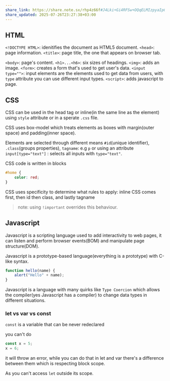 ```yaml
---
share_link: https://share.note.sx/rhp4z66f#J4Lki+Gi4RFSw+OQqELMIzpyaIpGfk7oGoxLh4hSN9o
share_updated: 2025-07-26T23:27:38+03:00
---
```


## HTML 

`<!DOCTYPE HTML>`: idenitifies the document as HTML5 document.
`<head>`: page information.
`<title>`: page title, the one that appears on browser tab.

`<body>`: page's content.
`<h1>...<h6>`: six sizes of headings.
`<img>`: adds an image.
`<form>`: creates a form that's used to get user's data.
`<input type="">`: input elements are the elements used to get data from users, with `type` attribute you can use different input types.
`<script>`: adds javascript to page.

## CSS
CSS can be used in the head tag or inline(in the same line as the element) using `style` attribute or in a sperate `.css` file.

CSS uses box-model which treats elements as boxes with margin(outer space) and padding(inner space).

Elements are selected through different means `#id`(unique identifier), `.class`(groups properties), `tagname`: e.g `p` or using an attribute `input[type="text"]` : selects all inputs with `type="text"`.

CSS code is written in blocks 

```css
#home {
	color: red;
}
```

CSS uses specificity to determine what rules to apply: inline CSS comes first, then id then class, and lastly tagname

>note: using `!important` overrides this behaviour.


## Javascript

Javascript is a scripting language used to add interactivity to web pages, it can listen and perform browser events(BOM) and manipulate page structure(DOM). 

Javascript is a prototype-based language(everything is a prototype) with C-like syntax.

```js
function hello(name) {
	alert("Hello" + name);
}
```

Javascript is a language with many quirks like `Type Coercion` which allows the compiler(yes Javascript has a compiler) to change data types in different situations.

### let vs var vs const

`const` is a variable that can be never redeclared 

you can't do

```js
const x = 5;
x = 6;
```

it will throw an error, while you can do that in let and var there's a difference between them which is respecting block scope.

As you can't access `let` outside its scope.